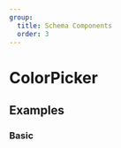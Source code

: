 ```yaml
---
group:
  title: Schema Components
  order: 3
---
```


# ColorPicker

## Examples

### Basic

<code src="./demos/demo1.tsx"></code>






